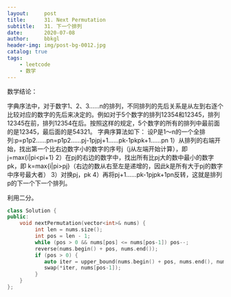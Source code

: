 ```yaml
---
layout:     post
title:      31. Next Permutation
subtitle:   31. 下一个排列
date:       2020-07-08
author:     bbkgl
header-img: img/post-bg-0012.jpg
catalog: true
tags:
    - leetcode
    - 数学
---
```


数学结论：

字典序法中，对于数字1、2、3......n的排列，不同排列的先后关系是从左到右逐个比较对应的数字的先后来决定的。例如对于5个数字的排列12354和12345，排列12345在前，排列12354在后。按照这样的规定，5个数字的所有的排列中最前面的是12345，最后面的是54321。
字典序算法如下：
设P是1～n的一个全排列:p=p1p2......pn=p1p2......pj-1pjpj+1......pk-1pkpk+1......pn
1）从排列的右端开始，找出第一个比右边数字小的数字的序号j（j从左端开始计算），即  j=max{i|pi<pi+1}
2）在pj的右边的数字中，找出所有比pj大的数中最小的数字pk，即 k=max{i|pi>pj}（右边的数从右至左是递增的，因此k是所有大于pj的数字中序号最大者）
3）对换pj，pk
4）再将pj+1......pk-1pjpk+1pn反转，这就是排列p的下一个下一个排列。

利用二分。

```cpp
class Solution {
public:
    void nextPermutation(vector<int>& nums) {
         int len = nums.size();
         int pos = len - 1;
         while (pos > 0 && nums[pos] <= nums[pos-1]) pos--;
         reverse(nums.begin() + pos, nums.end());
         if (pos > 0) {
            auto iter = upper_bound(nums.begin() + pos, nums.end(), nums[pos-1]);
            swap(*iter, nums[pos-1]);
         }
    }
};
```

